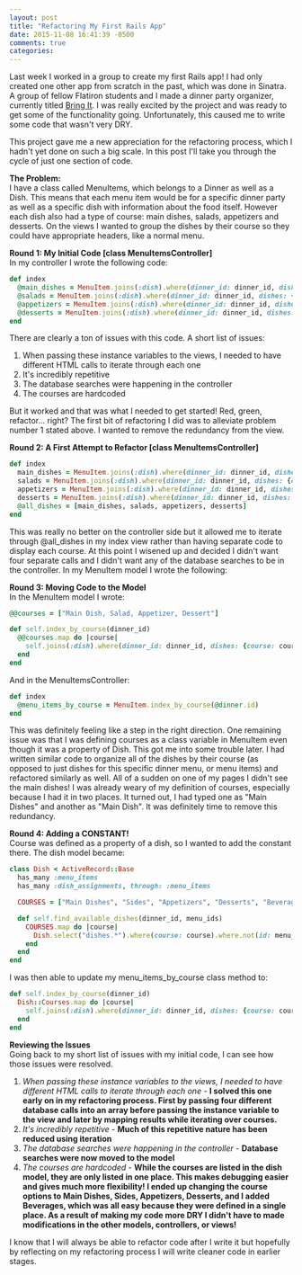 ```yaml
---
layout: post
title: "Refactoring My First Rails App"
date: 2015-11-08 16:41:39 -0500
comments: true
categories: 
---
```


Last week I worked in a group to create my first Rails app! I had only created one other app from scratch in the past, which was done in Sinatra. A group of fellow Flatiron students and I made a dinner party organizer, currently titled <a href = "https://github.com/nadlerjessie/dinner_party/tree/master/DinnerParty">Bring It</a>. I was really excited by the project and was ready to get some of the functionality going. Unfortunately, this caused me to write some code that wasn't very DRY. 

This project gave me a new appreciation for the refactoring process, which I hadn't yet done on such a big scale. In this post I'll take you through the cycle of just one section of code. 

**The Problem:**<br>
I have a class called MenuItems, which belongs to a Dinner as well as a Dish. This means that each menu item would be for a specific dinner party as well as a specific dish with information about the food itself. However each dish also had a type of course: main dishes, salads, appetizers and desserts. On the views I wanted to group the dishes by their course so they could have appropriate headers, like a normal menu.

**Round 1: My Initial Code [class MenuItemsController]**<br>
In my controller I wrote the following code:
```ruby
def index
  @main_dishes = MenuItem.joins(:dish).where(dinner_id: dinner_id, dishes: {course: "Main Dish"})
  @salads = MenuItem.joins(:dish).where(dinner_id: dinner_id, dishes: {course: "Salad"})
  @appetizers = MenuItem.joins(:dish).where(dinner_id: dinner_id, dishes: {course: "Appetizer"})
  @desserts = MenuItem.joins(:dish).where(dinner_id: dinner_id, dishes: {course: "Dessert"})
end
```
There are clearly a ton of issues with this code. A short list of issues:

1) When passing these instance variables to the views, I needed to have different HTML calls to iterate through each one<br>
2) It's incredibly repetitive<br>
3) The database searches were happening in the controller<br>
4) The courses are hardcoded

But it worked and that was what I needed to get started! Red, green, refactor... right? The first bit of refactoring I did was to alleviate problem number 1 stated above. I wanted to remove the redundancy from the view.

**Round 2: A First Attempt to Refactor [class MenuItemsController]**
```ruby
def index
  main_dishes = MenuItem.joins(:dish).where(dinner_id: dinner_id, dishes: {course: "Main Dish"})
  salads = MenuItem.joins(:dish).where(dinner_id: dinner_id, dishes: {course: "Salad"})
  appetizers = MenuItem.joins(:dish).where(dinner_id: dinner_id, dishes: {course: "Appetizer"})
  desserts = MenuItem.joins(:dish).where(dinner_id: dinner_id, dishes: {course: "Dessert"})
  @all_dishes = [main_dishes, salads, appetizers, desserts]
end
```

This was really no better on the controller side but it allowed me to iterate through @all_dishes in my index view rather than having separate code to display each course. At this point I wisened up and decided I didn't want four separate calls and I didn't want any of the database searches to be in the controller. In my MenuItem model I wrote the following:

**Round 3: Moving Code to the Model**<br>
In the MenuItem model I wrote:
```ruby
@@courses = ["Main Dish, Salad, Appetizer, Dessert"]

def self.index_by_course(dinner_id)
  @@courses.map do |course| 
    self.joins(:dish).where(dinner_id: dinner_id, dishes: {course: course})
  end
end
```
And in the MenuItemsController:
```ruby
def index
  @menu_items_by_course = MenuItem.index_by_course(@dinner.id)
end
```
This was definitely feeling like a step in the right direction. One remaining issue was that I was defining courses as a class variable in MenuItem even though it was a property of Dish. This got me into some trouble later. I had written similar code to organize all of the dishes by their course (as opposed to just dishes for this specific dinner menu, or menu items) and refactored similarly as well. All of a sudden on one of my pages I didn't see the main dishes! I was already weary of my definition of courses, especially because I had it in two places. It turned out, I had typed one as "Main Dishes" and another as "Main Dish". It was definitely time to remove this redundancy. 

**Round 4: Adding a CONSTANT!**<br>
Course was defined as a property of a dish, so I wanted to add the constant there. The dish model became:
```ruby
class Dish < ActiveRecord::Base
  has_many :menu_items
  has_many :dish_assignments, through: :menu_items

  COURSES = ["Main Dishes", "Sides", "Appetizers", "Desserts", "Beverages"]

  def self.find_available_dishes(dinner_id, menu_ids)
    COURSES.map do |course|
      Dish.select("dishes.*").where(course: course).where.not(id: menu_ids)
    end
  end  
end
```
I was then able to update my menu_items_by_course class method to:
```ruby
def self.index_by_course(dinner_id)
  Dish::Courses.map do |course| 
    self.joins(:dish).where(dinner_id: dinner_id, dishes: {course: course})
  end
end
```

**Reviewing the Issues**<br>
Going back to my short list of issues with my initial code, I can see how those issues were resolved.

1) *When passing these instance variables to the views, I needed to have different HTML calls to iterate through each one* - **I solved this one early on in my refactoring process. First by passing four different database calls into an array before passing the instance variable to the view and later by mapping results while iterating over courses.**<br>
2) *It's incredibly repetitive* - **Much of this repetitive nature has been reduced using iteration**<br>
3) *The database searches were happening in the controller* - **Database searches were now moved to the model**<br>
4) *The courses are hardcoded* - **While the courses are listed in the dish model, they are only listed in one place. This makes debugging easier and gives much more flexibility! I ended up changing the course options to Main Dishes, Sides, Appetizers, Desserts, and I added Beverages, which was all easy because they were defined in a single place. As a result of making my code more DRY I didn't have to made modifications in the other models, controllers, or views!**

I know that I will always be able to refactor code after I write it but hopefully by reflecting on my refactoring process I will write cleaner code in earlier stages. 










